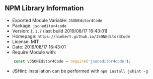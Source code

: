 ## NPM Library Information
* Exported Module Variable: `JSONEditor4Code`
* Package:  `jsoneditor4code`
* Version:  `1.1.7`   (last build 2019/08/17 16:43:01)
* Homepage: `https://niebert.github.io/JSONEditor4Code`
* License:  MIT
* Date:     2019/08/17 16:43:01
* Require Module with:
```javascript
    const vJSONEditor4Code = require('jsoneditor4code');
```
* JSHint: installation can be performed with `npm install jshint -g`
